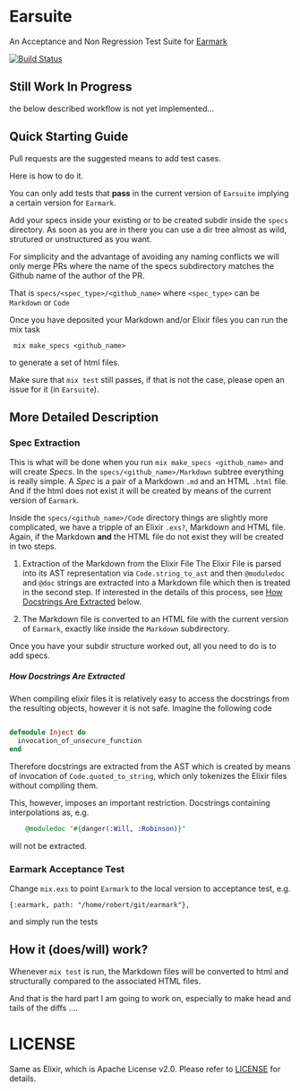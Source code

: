 # Earsuite

An Acceptance and Non Regression Test Suite for [Earmark](https://github.com/pragdave/earmark)  

[![Build Status](https://travis-ci.org/RobertDober/Earsuite.svg?branch=master)](https://travis-ci.org/RobertDober/earsuite)

## Still Work In Progress

the below described workflow is not yet implemented...

## Quick Starting Guide

Pull requests are the suggested means to add test cases.

Here is how to do it.

You can only add tests that **pass** in the current version of `Earsuite` implying a certain version for `Earmark`.

Add your specs inside your existing or to be created subdir inside  the `specs` directory. As soon as you are in there
you can use a dir tree almost as wild, strutured or unstructured as you want.

For simplicity and the advantage of avoiding any naming conflicts we will only merge PRs where the name of the specs subdirectory
matches the Github name of the author of the PR.

That is `specs/<spec_type>/<github_name>`  where `<spec_type>` can be `Markdown` or `Code` 

Once you have deposited your Markdown and/or Elixir files you can run the mix task

     mix make_specs <github_name>

 to generate a set of html files.

Make sure that `mix test` still passes, if that is not the case, please open an issue for it (in `Earsuite`).

## More Detailed Description

### Spec Extraction

This is what will be done when you run `mix make_specs <github_name>` and will create _Specs_. In the `specs/<github_name>/Markdown` subtree everything is
really simple. A _Spec_ is a pair of  a Markdown `.md` and an HTML `.html` file. And if the html does not exist it will be created by means of the current
version of `Earmark`.

Inside the `specs/<github_name>/Code` directory things are slightly more complicated, we have a tripple of an Elixir `.exs?`, Markdown and HTML file. Again, if the
Markdown **and** the HTML file do not exist they will be created in two steps.

1. Extraction of the Markdown from the Elixir File
The Elixir File is parsed into its AST representation via `Code.string_to_ast` and then `@moduledoc` and `@doc` strings are extracted into a Markdown file which then is treated in the second step.
If interested in the details of this process, see [How Docstrings Are Extracted](#how-docstrings-are-extracted) below.

1. The Markdown file is converted to an HTML file with the current version of `Earmark`, exactly like inside the `Markdown` subdirectory.


Once you have your subdir structure worked out, all you need to do is to add specs.


##### How Docstrings Are Extracted

When compiling elixir files it is relatively easy to access the docstrings from the resulting objects, however it is not safe. Imagine the following code

```elixir

defmodule Inject do
  invocation_of_unsecure_function
end
```

Therefore docstrings are extracted from the AST which is created by means of invocation of `Code.quoted_to_string`, which only tokenizes the Elixir files
without compiling them.

This, however, imposes an important restriction. Docstrings containing interpolations as, e.g.

```elixir
    @moduledoc "#{danger(:Will, :Robinson)}"
```

will not be extracted.

### Earmark Acceptance Test

Change `mix.exs` to point `Earmark` to the local version to acceptance test, e.g. 
    
    {:earmark, path: "/home/robert/git/earmark"},

and simply run the tests


## How it (does/will) work?

Whenever `mix test` is run, the Markdown files will be converted to html and structurally compared to the associated HTML files.

And that is the hard part I am going to work on, especially to make head and tails of the diffs ....


# LICENSE

Same as Elixir, which is Apache License v2.0. Please refer to [LICENSE](LICENSE) for details.
